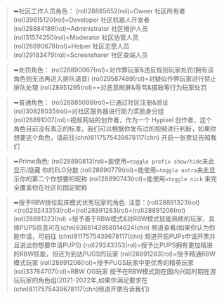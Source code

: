 > ➥社区工作人员角色：
(rol)28885652(rol)=Owner 社区所有者
(rol)39615120(rol)=Developer 社区机器人开发者
(rol)28884189(rol)=Administrator 社区维护人员
(rol)31574250(rol)=Moderator 社区协管人员
(rol)28890678(rol)=Helper 社区志愿人员
(rol)29183479(rol)=Screensharer 社区查端人员

> ➥处罚角色：
(rol)28890067(rol)=对作弊玩家&违反规则玩家处罚(拥有该角色则无法再进入排队语音)
(rol)29587489(rol)=对疑似作弊玩家进行禁止排队处理
(rol)28951295(rol)==对恶意刷屏&辱骂&摄政等行为玩家处罚

> ➥普通角色：
(rol)28885098(rol)=已通过社区注册&验证
(rol)30828035(rol)=对社区服务器进行助力奖励身分组
(rol)28891007(rol)=视频网站的创作者，作为一个 Hypixel 创作者，这个角色目前没有真正的标准，我们可以根据你发布过的视频进行判断，如果你想要这个角色，请前往(chn)8117575439678117(chn) 开启一张票证告知我们

> ➥Prime角色:
(rol)28890813(rol)=能使用`=toggle prefix show/hide`来此显示/隐藏 你的ELO分数
(rol)28890779(rol)=能使用`=toggle extra`来此显示你的第二个你想要的昵称
(rol)28890743(rol)=能使用`=toggle nick` 来完全覆盖你在社区的固定昵称

> ➥授予RBW排位起床模式优秀玩家的角色:
注意：(rol)28891323(rol)<(rol)29243353(rol)<(rol)28891283(rol)<(rol)28891206(rol)
(rol)28891323(rol) =授予善于RBW模式&对RBW模式技能熟练的玩家，具体PUPS信息可在(chn)9368143858014624(chn) 频道查看(如果你认为你能申请，可前往 (chn)8117575439678117(chn) 频道开启PUPs申请开票并且说出你想要申请PUPS)
(rol)29243353(rol)=授予比PUPS拥有更加精进的RBW技能，但还为到达PUGS的玩家
(rol)28891283(rol)=授予精通RBW模式玩家
(rol)28891206(rol)=授予PUGS玩家中更优秀的精英玩家
(rol)33764707(rol)=RBW OG玩家 授予在RBW模式刚在国内兴起时期在游玩玩家的角色组(2021-2022年,如果你满足要求在 (chn)8117575439678117(chn)频道开票告诉我们)

